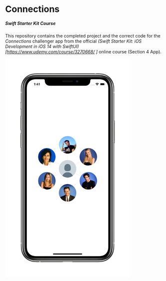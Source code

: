 # Connections
##### Swift Starter Kit Course

This repository contains the completed project and the correct code for the *Connections* challenger app from the official *(Swift Starter Kit: iOS Development in iOS 14 with SwiftUI)[https://www.udemy.com/course/3270668/ ]* online course (Section 4 App).

<img src="Project Resources/AppComplete_Connections.png" width="400"/>
